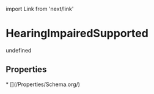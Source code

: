 import Link from 'next/link'
# HearingImpairedSupported

undefined

## Properties

<Grid>
* [](/Properties/Schema.org/)

</Grid>

